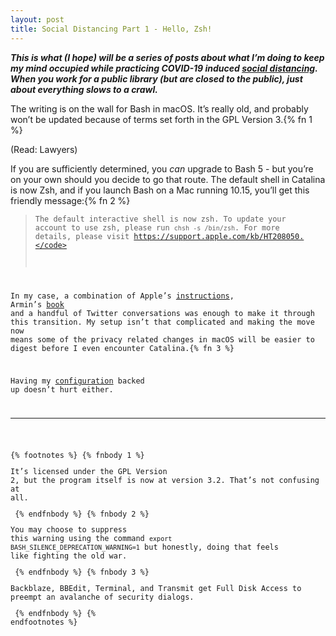 ```yaml
---
layout: post
title: Social Distancing Part 1 - Hello, Zsh! 
---
```


**_This is what (I hope) will be a series of posts about what I&#8217;m doing to keep my mind occupied while practicing COVID-19 induced [social distancing][]. When you work for a public library (but are closed to the public), just about everything slows to a crawl._**

The writing is on the wall for Bash in macOS. It&#8217;s really old, and probably won&#8217;t be updated because of terms set forth in the GPL Version 3.{% fn 1 %}

(Read: Lawyers)

If you are sufficiently determined, you _can_ upgrade to Bash 5 - but you&#8217;re on your own should you decide to go that route. The default shell in Catalina is now Zsh, and if you launch Bash on a Mac running 10.15, you&#8217;ll get this friendly message:{% fn 2 %}

> <code>The default interactive shell is now zsh.
To update your account to use zsh, please run `chsh -s /bin/zsh`.
For more details, please visit https://support.apple.com/kb/HT208050.</code>

In my case, a combination of Apple&#8217;s [instructions][], Armin&#8217;s [book][] and a handful of Twitter conversations was enough to make it through this transition. My setup isn&#8217;t that complicated and making the move now means some of the privacy related changes in macOS will be easier to digest before I even encounter Catalina.{% fn 3 %}

Having my [configuration][] backed up doesn&#8217;t hurt either.

<hr />

[social distancing]: https://www.hopkinsmedicine.org/health/conditions-and-diseases/coronavirus/coronavirus-social-distancing-and-self-quarantine

[instructions]: https://support.apple.com/en-us/HT208050

[book]: https://scriptingosx.com/2019/11/new-book-release-day-moving-to-zsh/

[configuration]: https://github.com/chrisfinazzo/dotfiles

{% footnotes %}
   {% fnbody 1 %}
      <p>It&#8217;s licensed under the GPL Version 2, but the program itself is now at version 3.2. That&#8217;s not confusing at all.</p>
   {% endfnbody %}
   {% fnbody 2 %}
       <p>You may choose to suppress this warning using the command <code>export BASH_SILENCE_DEPRECATION_WARNING=1</code> but honestly, doing that feels like fighting the old war.</p>
   {% endfnbody %}
   {% fnbody 3 %}
       <p>Backblaze, BBEdit, Terminal, and Transmit get Full Disk Access to preempt an avalanche of security dialogs.</p>
   {% endfnbody %}
{% endfootnotes %}

